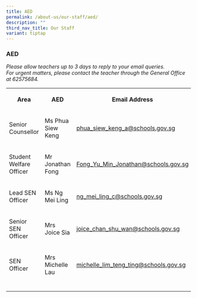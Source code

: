 ```yaml
---
title: AED
permalink: /about-us/our-staff/aed/
description: ""
third_nav_title: Our Staff
variant: tiptap
---
```

<h3><strong>AED</strong></h3>
<p><em>Please allow teachers up to 3 days to reply to your email queries.</em>&nbsp;
<br><em>For urgent matters, please contact the teacher through the General Office at 62575684.</em>
</p>
<table style="minWidth: 75px">
<colgroup>
<col>
<col>
<col>
</colgroup>
<tbody>
<tr>
<th rowspan="1" colspan="1">
<p>Area</p>
</th>
<th rowspan="1" colspan="1">
<p>AED</p>
</th>
<th rowspan="1" colspan="1">
<p>Email Address</p>
</th>
</tr>
<tr>
<td rowspan="1" colspan="1">
<p>Senior Counsellor</p>
</td>
<td rowspan="1" colspan="1">
<p>Ms Phua Siew Keng</p>
</td>
<td rowspan="1" colspan="1">
<p><a href="mailto:phua_siew_keng_a@schools.gov.sg" rel="noopener noreferrer nofollow" target="_blank">phua_siew_keng_a@schools.gov.sg</a>
</p>
</td>
</tr>
<tr>
<td rowspan="1" colspan="1">
<p>Student Welfare Officer</p>
</td>
<td rowspan="1" colspan="1">
<p>Mr Jonathan Fong</p>
</td>
<td rowspan="1" colspan="1">
<p><a href="mailto:Fong_Yu_Min_Jonathan@schools.gov.sg" rel="noopener noreferrer nofollow" target="_blank">Fong_Yu_Min_Jonathan@schools.gov.sg</a>
</p>
</td>
</tr>
<tr>
<td rowspan="1" colspan="1">
<p>Lead SEN Officer</p>
</td>
<td rowspan="1" colspan="1">
<p>Ms Ng Mei Ling</p>
</td>
<td rowspan="1" colspan="1">
<p><a href="mailto:ng_mei_ling_c@schools.gov.sg" rel="noopener noreferrer nofollow" target="_blank">ng_mei_ling_c@schools.gov.sg</a>
</p>
</td>
</tr>
<tr>
<td rowspan="1" colspan="1">
<p>Senior SEN Officer</p>
</td>
<td rowspan="1" colspan="1">
<p>Mrs Joice Sia</p>
</td>
<td rowspan="1" colspan="1">
<p><a href="mailto:joice_chan_shu_wan@schools.gov.sg" rel="noopener noreferrer nofollow" target="_blank">joice_chan_shu_wan@schools.gov.sg</a>
</p>
</td>
</tr>
<tr>
<td rowspan="1" colspan="1">
<p>SEN Officer</p>
</td>
<td rowspan="1" colspan="1">
<p>Mrs Michelle Lau</p>
</td>
<td rowspan="1" colspan="1">
<p><a href="mailto:michelle_lim_teng_ting@schools.gov.sg" rel="noopener noreferrer nofollow" target="_blank">michelle_lim_teng_ting@schools.gov.sg</a>
</p>
</td>
</tr>
<tr>
<td rowspan="1" colspan="1">
<p></p>
</td>
<td rowspan="1" colspan="1">
<p></p>
</td>
<td rowspan="1" colspan="1">
<p></p>
</td>
</tr>
</tbody>
</table>
<p></p>